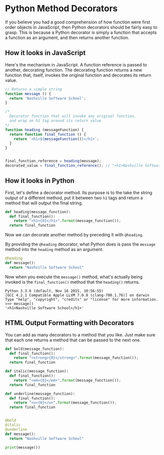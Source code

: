 # Python Method Decorators

If you believe you had a good comprehension of how function were first order objects in JavaScript, then Python decorators should be fairly easy to grasp. This is because a Python decorator is simply a function that accepts a function as an argument, and then returns another function.

## How it looks in JavaScript

Here's the mechanism in JavaScript. A function reference is passed to another, decorating function. The decorating function returns a new function that, itself, invokes the original function and decorates its return value.

```js
// Returns a simple string
function message () {
  return 'Nashville Software School';
}

/* 
  Decorator function that will invoke any original function,
  and wrap an h1 tag around its return value
*/
function heading (messageFunction) {
  return function final_function () {
    return `<h1>${messageFunction()}</h1>`;
  }
}


final_function_reference = heading(message);
decorated_value = final_function_reference(); // "<h1>Nashville Software School</h1>"
```

## How it looks in Python

First, let's define a decorator method. Its purpose is to the take the string output of a different method, put it between two `h1` tags and return a method that will output the final string.

```py
def heading(message_function):
  def final_function():
    return "<h1>{0}</h1>".format(message_function());
  return final_function
```

Now we can decorate another method by preceding it with `@heading`.

By providing the `@heading` decorator, what Python does is pass the `message` method into the `heading` method as an argument.

```py
@heading
def message():
  return "Nashville Software School"
```

Now when you execute the `message()` method, what's actually being invoked is the `final_function()` method that the `heading()` returns.

```
Python 3.3.6 (default, Nov 16 2015, 10:56:55) 
[GCC 4.2.1 Compatible Apple LLVM 7.0.0 (clang-700.1.76)] on darwin
Type "help", "copyright", "credits" or "license" for more information.
>>> message()
'<h1>Nashville Software School</h1>'
```

## HTML Output Formatting with Decorators

You can add as many decorators to a method that you like. Just make sure that each one returns a method that can be passed to the next one.

```py
def bold(message_function):
  def final_function():
    return "<strong>{0}</strong>".format(message_function());
  return final_function

def italic(message_function):
  def final_function():
    return "<em>{0}</em>".format(message_function());
  return final_function

def underline(message_function):
  def final_function():
    return "<u>{0}</u>".format(message_function());
  return final_function


@bold
@italic
@underline
def message():
  return "Nashville Software School"

print(message())
```

